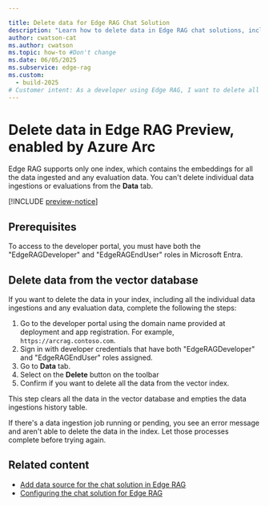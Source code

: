 ```yaml
---

title: Delete data for Edge RAG Chat Solution
description: "Learn how to delete data in Edge RAG chat solutions, including removing all data ingestions and evaluation data from the vector database."
author: cwatson-cat
ms.author: cwatson
ms.topic: how-to #Don't change
ms.date: 06/05/2025
ms.subservice: edge-rag
ms.custom:
  - build-2025
# Customer intent: As a developer using Edge RAG, I want to delete all data from the vector database, so that I can ensure a complete reset of the index and remove any unwanted data ingestions and evaluation data.
---
```

# Delete data in Edge RAG Preview, enabled by Azure Arc

Edge RAG supports only one index, which contains the embeddings for all the data ingested and any evaluation data. You can't delete individual data ingestions or evaluations from the **Data** tab.

[!INCLUDE [preview-notice](includes/preview-notice.md)]

## Prerequisites

To access to the developer portal, you must have both the "EdgeRAGDeveloper" and "EdgeRAGEndUser" roles in Microsoft Entra.

## Delete data from the vector database

If you want to delete the data in your index, including all the individual data ingestions and any evaluation data, complete the following the steps:

1. Go to the developer portal using the domain name provided at deployment and app registration. For example, `https://arcrag.contoso.com`.
1. Sign in with developer credentials that have both "EdgeRAGDeveloper" and "EdgeRAGEndUser" roles assigned.
1. Go to **Data** tab.
1. Select on the **Delete** button on the toolbar
1. Confirm if you want to delete all the data from the vector index.

This step clears all the data in the vector database and empties the data ingestions history table.

If there's a data ingestion job running or pending, you see an error message and aren't able to delete the data in the index. Let those processes complete before trying again.

## Related content

- [Add data source for the chat solution in Edge RAG](add-data-source.md)
- [Configuring the chat solution for Edge RAG](build-chat-solution-overview.md)